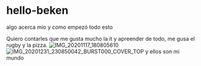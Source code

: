 # hello-beken
algo acerca mio y como empezó todo esto

Quiero contarles que me gusta mucho la it y apreender de todo, me gusa el rugby y la pizza.
![IMG_20201117_180805610](https://user-images.githubusercontent.com/100545646/156192067-5387e5d9-6cca-43c2-9315-5dcf10065b01.jpg)
![IMG_20201231_230850042_BURST000_COVER_TOP](https://user-images.githubusercontent.com/100545646/156192178-894d5eff-81e7-4f3e-9d41-ca65abdf769c.jpg)
y  ellos son mi mundo
